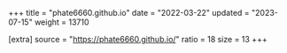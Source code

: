 +++
title = "phate6660.github.io"
date = "2022-03-22"
updated = "2023-07-15"
weight = 13710

[extra]
source = "https://phate6660.github.io/"
ratio = 18
size = 13
+++
